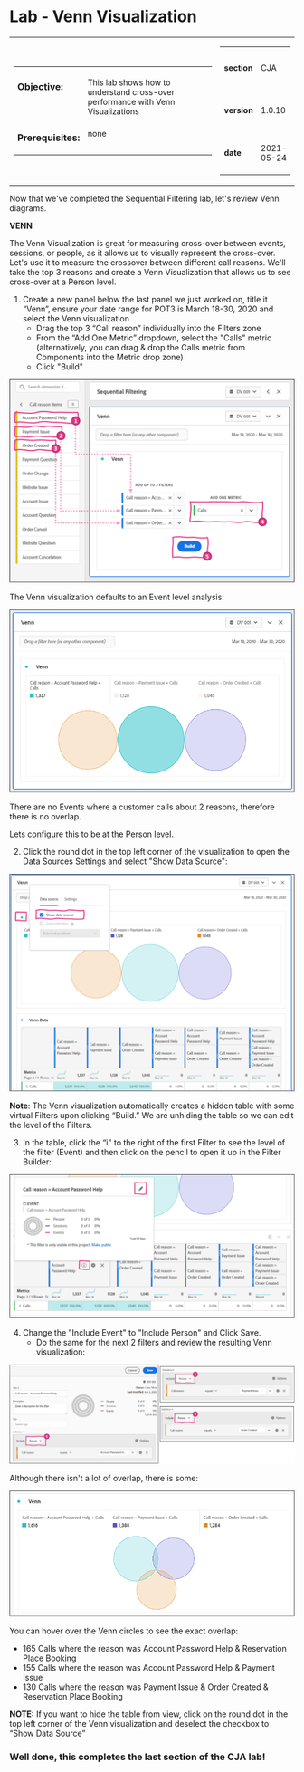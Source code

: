 Lab  - Venn Visualization
==========
<table style="border-collapse: collapse; border: none;" class="tab" cellspacing="0" cellpadding="0">

<tr style="border: none;">

<div align="left">
<td width="600" style="border: none;">
<table>
<tbody valign="top">
      <tr width="500">
            <td valign="top"><h3>Objective:</h3></td>
            <td valign="top"><br>This lab shows how to understand cross-over performance with Venn Visualizations</td>
     </tr>
     <tr width="500">
           <td valign="top"><h3>Prerequisites:</h3></td>
           <td valign="top"><br>none
           </td>
     </tr>
</tbody>
</table>
</td>
</div>

<div align="right">
<td style="border: none;" valign="top">

<table>
<tbody valign="top">
      <tr>
            <td valign="middle" height="70"><b>section</b></td>
            <td valign="middle" height="70">CJA</td>
      </tr>
      <tr>
            <td valign="middle" height="70"><b>version</b></td>
            <td valign="middle" height="70">1.0.10</td>
      </tr>
      <tr>
            <td valign="middle" height="70"><b>date</b></td>
            <td valign="middle" height="70">2021-05-24</td>
      </tr>
</tbody>
</table>
</td>
</div>

</tr>
</table>


Now that we've completed the Sequential Filtering lab, let's review Venn diagrams.


**VENN**

The Venn Visualization is great for measuring cross-over between events, sessions, or people, as it allows us to visually represent the cross-over. Let's use it to measure the crossover between different call reasons. We'll take the top 3 reasons and create a Venn Visualization that allows us to see cross-over at a Person level.

1. Create a new panel below the last panel we just worked on, title it “Venn”, ensure your date range for POT3 is March 18-30, 2020 and select the Venn visualization
      - Drag the top 3 “Call reason” individually into the Filters zone
      - From the “Add One Metric” dropdown, select the "Calls" metric (alternatively, you can drag & drop the Calls metric from Components into the Metric drop zone)
      - Click "Build"

<kbd><img src="./images/CJA-venn-config.png"  /></kbd>

The Venn visualization defaults to an Event level analysis:

<kbd><img src="./images/CJA-venn-nooverlap.png"  /></kbd>

There are no Events where a customer calls about 2 reasons, therefore there is no overlap.

Lets configure this to be at the Person level.

2. Click the round dot in the top left corner of the visualization to open the Data Sources Settings and select "Show Data Source":

<kbd><img src="./images/CJA-venn-showdatasource.png"  /></kbd>

**Note**: The Venn visualization automatically creates a hidden table with some virtual Filters upon clicking “Build.” We are unhiding the table so we can edit the level of the Filters.

3. In the table, click the “i" to the right of the first Filter to see the level of the filter (Event) and then click on the pencil to open it up in the Filter Builder:

<kbd><img src="./images/CJA-venn-pencil.png"  /></kbd>

4. Change the "Include Event" to "Include Person" and Click Save.
      - Do the same for the next 2 filters and review the resulting Venn visualization:

<kbd><img src="./images/CJA-venn-filterbuilder-includeperson.png"  /></kbd>

Although there isn't a lot of overlap, there is some:

<kbd><img src="./images/CJA-venn-personoverlap.png"  /></kbd>

You can hover over the Venn circles to see the exact overlap:
- 165 Calls where the reason was Account Password Help & Reservation Place Booking
- 155 Calls where the reason was Account Password Help & Payment Issue
- 130 Calls where the reason was Payment Issue & Order Created & Reservation Place Booking

**NOTE:** If you want to hide the table from view, click on the round dot in the top left corner of the Venn visualization and deselect the checkbox to “Show Data Source”


### Well done, this completes the last section of the CJA lab!

